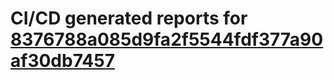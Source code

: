 # CI/CD generated reports for [8376788a085d9fa2f5544fdf377a90af30db7457](https://github.com/hydephp/develop/commit/8376788a085d9fa2f5544fdf377a90af30db7457)
